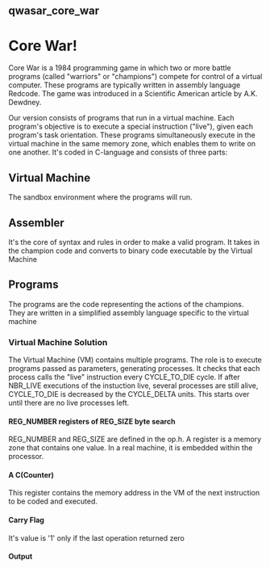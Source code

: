 ## qwasar_core_war
# Core War!
Core War is a 1984 programming game in which two or more battle programs (called "warriors" or "champions") compete for control of a virtual computer. These programs are typically written in assembly language Redcode. The game was introduced in a Scientific American article by A.K. Dewdney.

Our version consists of programs that run in a virtual machine. Each program's objective is to execute a special instruction ("live"), given each program's task orientation. These programs simultaneously execute in the virtual machine in the same memory zone, which enables them to write on one another. It's coded in C-language and consists of three parts:

## Virtual Machine</br>
The sandbox environment where the programs will run.

## Assembler</br>
It's the core of syntax and rules in order to make a valid program. It takes in the champion code and converts to binary code executable by the Virtual Machine

## Programs</br>
The programs are the code representing the actions of the champions. They are written in a simplified assembly language specific to the virtual machine

### Virtual Machine Solution
The Virtual Machine (VM) contains multiple programs. The role is to execute programs passed as parameters, generating processes. It checks that each process calls the "live" instruction every CYCLE_TO_DIE cycle. If after NBR_LIVE executions of the instuction live, several processes are still alive, CYCLE_TO_DIE is decreased by the CYCLE_DELTA units. This starts over until there are no live processes left.

#### REG_NUMBER registers of REG_SIZE byte search</br>
REG_NUMBER and REG_SIZE are defined in the op.h. A register is a memory zone that contains one value. In a real machine, it is embedded within the processor.

#### A C(Counter) </br>
This register contains the memory address in the VM of the next instruction to be coded and executed. 

#### Carry Flag</br>
It's value is '1' only if the last operation returned zero

#### Output </br>
